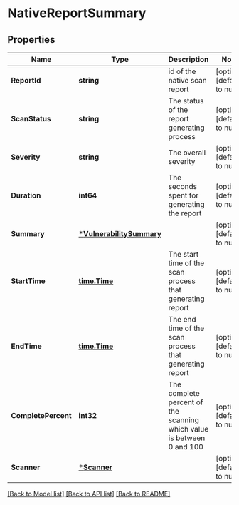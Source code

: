 # NativeReportSummary

## Properties
Name | Type | Description | Notes
------------ | ------------- | ------------- | -------------
**ReportId** | **string** | id of the native scan report | [optional] [default to null]
**ScanStatus** | **string** | The status of the report generating process | [optional] [default to null]
**Severity** | **string** | The overall severity | [optional] [default to null]
**Duration** | **int64** | The seconds spent for generating the report | [optional] [default to null]
**Summary** | [***VulnerabilitySummary**](VulnerabilitySummary.md) |  | [optional] [default to null]
**StartTime** | [**time.Time**](time.Time.md) | The start time of the scan process that generating report | [optional] [default to null]
**EndTime** | [**time.Time**](time.Time.md) | The end time of the scan process that generating report | [optional] [default to null]
**CompletePercent** | **int32** | The complete percent of the scanning which value is between 0 and 100 | [optional] [default to null]
**Scanner** | [***Scanner**](Scanner.md) |  | [optional] [default to null]

[[Back to Model list]](../README.md#documentation-for-models) [[Back to API list]](../README.md#documentation-for-api-endpoints) [[Back to README]](../README.md)


